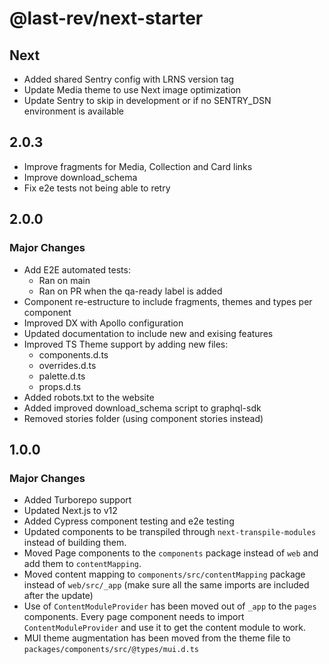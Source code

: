 # @last-rev/next-starter

## Next

- Added shared Sentry config with LRNS version tag
- Update Media theme to use Next image optimization
- Update Sentry to skip in development or if no SENTRY_DSN environment is available

## 2.0.3

- Improve fragments for Media, Collection and Card links
- Improve download_schema
- Fix e2e tests not being able to retry

## 2.0.0

### Major Changes

- Add E2E automated tests:
  - Ran on main
  - Ran on PR when the qa-ready label is added
- Component re-estructure to include fragments, themes and types per component
- Improved DX with Apollo configuration
- Updated documentation to include new and exising features
- Improved TS Theme support by adding new files:
  - components.d.ts
  - overrides.d.ts
  - palette.d.ts
  - props.d.ts
- Added robots.txt to the website
- Added improved download_schema script to graphql-sdk
- Removed stories folder (using component stories instead)

## 1.0.0

### Major Changes

- Added Turborepo support
- Updated Next.js to v12
- Added Cypress component testing and e2e testing
- Updated components to be transpiled through `next-transpile-modules` instead of building them.
- Moved Page components to the `components` package instead of `web` and add them to `contentMapping`.
- Moved content mapping to `components/src/contentMapping` package instead of `web/src/_app` (make sure all the same imports are included after the update)
- Use of `ContentModuleProvider` has been moved out of `_app` to the `pages` components. Every page component needs to import `ContentModuleProvider` and use it to get the content module to work.
- MUI theme augmentation has been moved from the theme file to `packages/components/src/@types/mui.d.ts`
